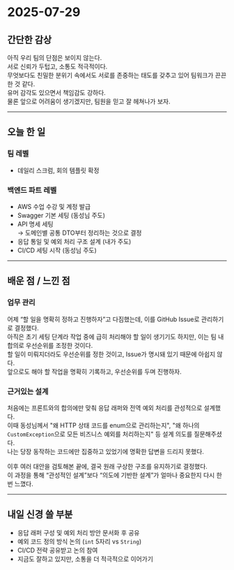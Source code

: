 # 2025-07-29

## 간단한 감상

아직 우리 팀의 단점은 보이지 않는다.  
서로 신뢰가 두텁고, 소통도 적극적이다.  
무엇보다도 친밀한 분위기 속에서도 서로를 존중하는 태도를 갖추고 있어 팀워크가 끈끈한 것 같다.  
유머 감각도 있으면서 책임감도 강하다.  
물론 앞으로 어려움이 생기겠지만, 팀원을 믿고 잘 헤쳐나가 보자.

---

## 오늘 한 일

### 팀 레벨
- 데일리 스크럼, 회의 템플릿 확정

### 백엔드 파트 레벨
- AWS 수업 수강 및 계정 발급
- Swagger 기본 세팅 (동성님 주도)
- API 명세 세팅  
  → 도메인별 공통 DTO부터 정리하는 것으로 결정
- 응답 통일 및 예외 처리 구조 설계 (내가 주도)
- CI/CD 세팅 시작 (동성님 주도)

---

## 배운 점 / 느낀 점

### 업무 관리
어제 “할 일을 명확히 정하고 진행하자”고 다짐했는데, 이를 GitHub Issue로 관리하기로 결정했다.  
아직은 초기 세팅 단계라 작업 중에 급히 처리해야 할 일이 생기기도 하지만, 이는 팀 내 합의로 우선순위를 조정한 것이다.  
할 일이 미뤄지더라도 우선순위를 정한 것이고, Issue가 명시돼 있기 때문에 아쉽지 않다.  
앞으로도 해야 할 작업을 명확히 기록하고, 우선순위를 두며 진행하자.

### 근거있는 설계
처음에는 프론트와의 합의에만 맞춰 응답 래퍼와 전역 예외 처리를 관성적으로 설계했다.  
이때 동성님께서 "왜 HTTP 상태 코드를 enum으로 관리하는지", "왜 하나의 `CustomException`으로 모든 비즈니스 예외를 처리하는지" 등 설계 의도를 질문해주셨다.  
나는 당장 동작하는 코드에만 집중하고 있었기에 명확한 답변을 드리지 못했다.  

이후 여러 대안을 검토해본 끝에, 결국 원래 구상한 구조를 유지하기로 결정했다.  
이 과정을 통해 “관성적인 설계”보다 “의도에 기반한 설계”가 얼마나 중요한지 다시 한번 느꼈다.

---

## 내일 신경 쓸 부분

- 응답 래퍼 구성 및 예외 처리 방안 문서화 후 공유
- 예외 코드 정의 방식 논의 (`int` 5자리 vs `String`)
- CI/CD 전략 공유받고 논의 참여
- 지금도 잘하고 있지만, 소통을 더 적극적으로 이어가기